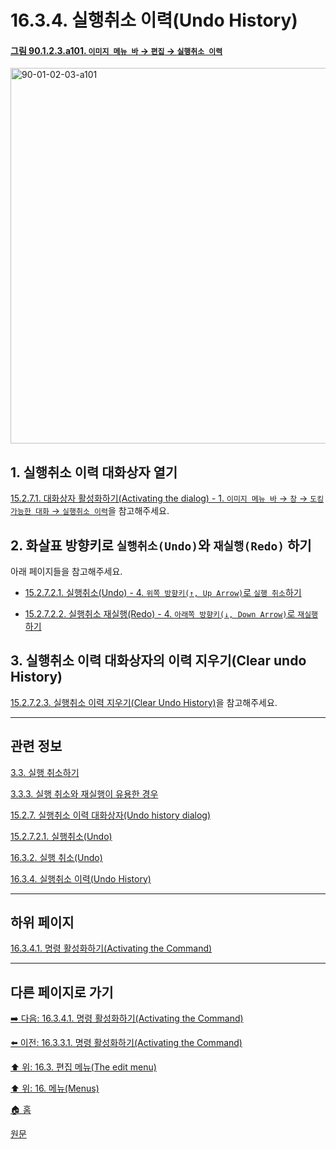 # 16.3.4. 실행취소 이력(Undo History)

<a id="90-01-02-03-a101"></a>

#### [그림 90.1.2.3.a101. `이미지 메뉴 바` → `편집` → `실행취소 이력`](./90-01-02-03-undo_history.md#90-01-02-03-a101)
<img width="980" height="601" alt="90-01-02-03-a101" src="https://github.com/user-attachments/assets/2fff69e2-b1db-467e-a5fe-1cf8cfada9aa" />

<a id="16-03-04-s1"></a>

## 1. 실행취소 이력 대화상자 열기
[15.2.7.1. 대화상자 활성화하기(Activating the dialog) - 1. `이미지 메뉴 바` → `창` → `도킹가능한 대화` → `실행취소 이력`](./15-02-07-01-activating_the_dialog.md#15-02-07-01-s1)을 참고해주세요.

<a id="16-03-04-s2"></a>

## 2. 화살표 방향키로 `실행취소(Undo)`와 `재실행(Redo)` 하기
아래 페이지들을 참고해주세요.

- [15.2.7.2.1. 실행취소(Undo) - 4. `위쪽 방향키(↑, Up Arrow)`로 `실행 취소`하기](./15-02-07-02-01-undo.md#15-02-07-02-01-s4)

- [15.2.7.2.2. 실행취소 재실행(Redo) - 4. `아래쪽 방향키(↓, Down Arrow)`로 `재실행`하기](./15-02-07-02-02-redo.md#15-02-07-02-02-s4)

<a id="16-03-04-s3"></a>

## 3. 실행취소 이력 대화상자의 이력 지우기(Clear undo History)
[15.2.7.2.3. 실행취소 이력 지우기(Clear Undo History)](./15-02-07-02-03-clear_undo_history.md)을 참고해주세요.

***

## 관련 정보

[3.3. 실행 취소하기](./03-03-00-undoing.md)

[3.3.3. 실행 취소와 재실행이 유용한 경우](./03-03-03-useful_cases.md)

[15.2.7. 실행취소 이력 대화상자(Undo history dialog)](./15-02-07-00-undo-history-dialog.md)

[15.2.7.2.1. 실행취소(Undo)](./15-02-07-02-01-undo.md)

[16.3.2. 실행 취소(Undo)](./16-03-02-00-undo.md)

[16.3.4. 실행취소 이력(Undo History)](./16-03-04-00-undo-history.md)

***

## 하위 페이지

[16.3.4.1. 명령 활성화하기(Activating the Command)](./16-03-04-01-activating_the_command.md)

***

## 다른 페이지로 가기

[➡️ 다음: 16.3.4.1. 명령 활성화하기(Activating the Command)](./16-03-04-01-activating_the_command.md)

[⬅️ 이전: 16.3.3.1. 명령 활성화하기(Activating the Command)](./16-03-03-01-activating_the_command.md)

[⬆️ 위: 16.3. 편집 메뉴(The edit menu)](./16-03-00-the-edit-menu.md)

[⬆️ 위: 16. 메뉴(Menus)](./16-00-menus.md)

[🏠 홈](./00-home.md)

[원문](https://docs.gimp.org/2.10/ko/gimp-edit-undo-history.html)